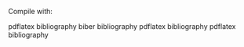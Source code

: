 
Compile with:

pdflatex bibliography
biber bibliography
pdflatex bibliography
pdflatex bibliography

